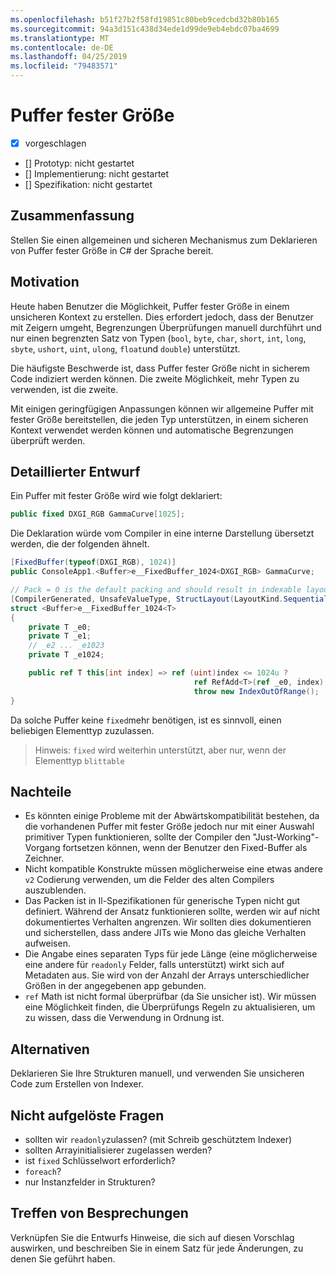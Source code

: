 ```yaml
---
ms.openlocfilehash: b51f27b2f58fd19851c80beb9cedcbd32b80b165
ms.sourcegitcommit: 94a3d151c438d34ede1d99de9eb4ebdc07ba4699
ms.translationtype: MT
ms.contentlocale: de-DE
ms.lasthandoff: 04/25/2019
ms.locfileid: "79483571"
---
```

# <a name="fixed-sized-buffers"></a>Puffer fester Größe

* [x] vorgeschlagen
* [] Prototyp: nicht gestartet
* [] Implementierung: nicht gestartet
* [] Spezifikation: nicht gestartet

## <a name="summary"></a>Zusammenfassung
[summary]: #summary

Stellen Sie einen allgemeinen und sicheren Mechanismus zum Deklarieren von Puffer fester Größe in C# der Sprache bereit.

## <a name="motivation"></a>Motivation
[motivation]: #motivation

Heute haben Benutzer die Möglichkeit, Puffer fester Größe in einem unsicheren Kontext zu erstellen. Dies erfordert jedoch, dass der Benutzer mit Zeigern umgeht, Begrenzungen Überprüfungen manuell durchführt und nur einen begrenzten Satz von Typen (`bool`, `byte`, `char`, `short`, `int`, `long`, `sbyte`, `ushort`, `uint`, `ulong`, `float`und `double`) unterstützt.

Die häufigste Beschwerde ist, dass Puffer fester Größe nicht in sicherem Code indiziert werden können. Die zweite Möglichkeit, mehr Typen zu verwenden, ist die zweite.

Mit einigen geringfügigen Anpassungen können wir allgemeine Puffer mit fester Größe bereitstellen, die jeden Typ unterstützen, in einem sicheren Kontext verwendet werden können und automatische Begrenzungen überprüft werden.

## <a name="detailed-design"></a>Detaillierter Entwurf
[design]: #detailed-design

Ein Puffer mit fester Größe wird wie folgt deklariert:

```csharp
public fixed DXGI_RGB GammaCurve[1025];
```

Die Deklaration würde vom Compiler in eine interne Darstellung übersetzt werden, die der folgenden ähnelt.

```csharp
[FixedBuffer(typeof(DXGI_RGB), 1024)]
public ConsoleApp1.<Buffer>e__FixedBuffer_1024<DXGI_RGB> GammaCurve;

// Pack = 0 is the default packing and should result in indexable layout.
[CompilerGenerated, UnsafeValueType, StructLayout(LayoutKind.Sequential, Pack = 0)]
struct <Buffer>e__FixedBuffer_1024<T>
{
    private T _e0;
    private T _e1;
    // _e2 ... _e1023
    private T _e1024;

    public ref T this[int index] => ref (uint)index <= 1024u ?
                                         ref RefAdd<T>(ref _e0, index):
                                         throw new IndexOutOfRange();
}
```

Da solche Puffer keine `fixed`mehr benötigen, ist es sinnvoll, einen beliebigen Elementtyp zuzulassen.  

> Hinweis: `fixed` wird weiterhin unterstützt, aber nur, wenn der Elementtyp `blittable`

## <a name="drawbacks"></a>Nachteile
[drawbacks]: #drawbacks

* Es könnten einige Probleme mit der Abwärtskompatibilität bestehen, da die vorhandenen Puffer mit fester Größe jedoch nur mit einer Auswahl primitiver Typen funktionieren, sollte der Compiler den "Just-Working"-Vorgang fortsetzen können, wenn der Benutzer den Fixed-Buffer als Zeichner.
* Nicht kompatible Konstrukte müssen möglicherweise eine etwas andere `v2` Codierung verwenden, um die Felder des alten Compilers auszublenden.
* Das Packen ist in Il-Spezifikationen für generische Typen nicht gut definiert. Während der Ansatz funktionieren sollte, werden wir auf nicht dokumentiertes Verhalten angrenzen. Wir sollten dies dokumentieren und sicherstellen, dass andere JITs wie Mono das gleiche Verhalten aufweisen.
* Die Angabe eines separaten Typs für jede Länge (eine möglicherweise eine andere für `readonly` Felder, falls unterstützt) wirkt sich auf Metadaten aus. Sie wird von der Anzahl der Arrays unterschiedlicher Größen in der angegebenen app gebunden.
* `ref` Math ist nicht formal überprüfbar (da Sie unsicher ist). Wir müssen eine Möglichkeit finden, die Überprüfungs Regeln zu aktualisieren, um zu wissen, dass die Verwendung in Ordnung ist.

## <a name="alternatives"></a>Alternativen
[alternatives]: #alternatives

Deklarieren Sie Ihre Strukturen manuell, und verwenden Sie unsicheren Code zum Erstellen von Indexer.

## <a name="unresolved-questions"></a>Nicht aufgelöste Fragen
[unresolved]: #unresolved-questions

- sollten wir `readonly`zulassen?  (mit Schreib geschütztem Indexer)
- sollten Arrayinitialisierer zugelassen werden?
- ist `fixed` Schlüsselwort erforderlich?
- `foreach`?
- nur Instanzfelder in Strukturen?

## <a name="design-meetings"></a>Treffen von Besprechungen

Verknüpfen Sie die Entwurfs Hinweise, die sich auf diesen Vorschlag auswirken, und beschreiben Sie in einem Satz für jede Änderungen, zu denen Sie geführt haben.